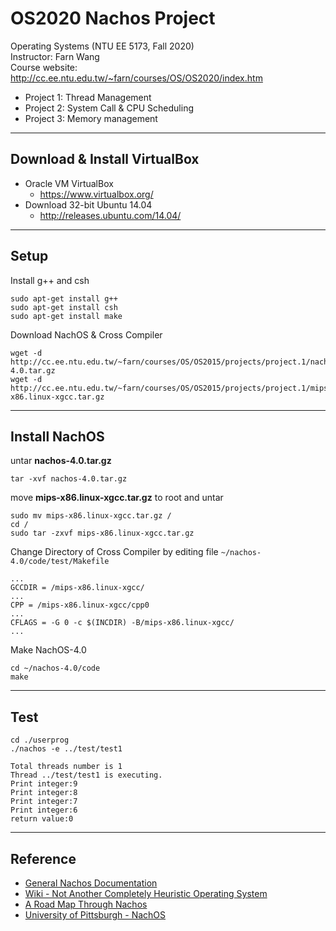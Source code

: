 # OS2020 Nachos Project

Operating Systems (NTU EE 5173, Fall 2020)<br>
Instructor: Farn Wang<br>
Course website: http://cc.ee.ntu.edu.tw/~farn/courses/OS/OS2020/index.htm
* Project 1: Thread Management
* Project 2: System Call & CPU Scheduling
* Project 3: Memory management
---
## Download & Install VirtualBox

* Oracle VM VirtualBox
    * https://www.virtualbox.org/
* Download 32-bit Ubuntu 14.04
    * http://releases.ubuntu.com/14.04/

---

## Setup
Install g++ and csh
```
sudo apt-get install g++
sudo apt-get install csh
sudo apt-get install make
```
Download NachOS & Cross Compiler
```
wget -d http://cc.ee.ntu.edu.tw/~farn/courses/OS/OS2015/projects/project.1/nachos-4.0.tar.gz
wget -d http://cc.ee.ntu.edu.tw/~farn/courses/OS/OS2015/projects/project.1/mips-x86.linux-xgcc.tar.gz
```

---

## Install NachOS
untar **nachos-4.0.tar.gz**
```
tar -xvf nachos-4.0.tar.gz
```
move **mips-x86.linux-xgcc.tar.gz** to root and untar
```
sudo mv mips-x86.linux-xgcc.tar.gz /
cd /
sudo tar -zxvf mips-x86.linux-xgcc.tar.gz
```
Change Directory of Cross Compiler by editing file `~/nachos-4.0/code/test/Makefile`
```
...
GCCDIR = /mips-x86.linux-xgcc/
...
CPP = /mips-x86.linux-xgcc/cpp0
...
CFLAGS = -G 0 -c $(INCDIR) -B/mips-x86.linux-xgcc/
...
```
Make NachOS-4.0
```
cd ~/nachos-4.0/code
make
```

---

## Test
```
cd ./userprog
./nachos -e ../test/test1
```
```
Total threads number is 1
Thread ../test/test1 is executing.
Print integer:9
Print integer:8
Print integer:7
Print integer:6
return value:0
```

---

## Reference

* [General Nachos Documentation](https://homes.cs.washington.edu/~tom/nachos/)
* [Wiki - Not Another Completely Heuristic Operating System](https://en.wikipedia.org/wiki/Not_Another_Completely_Heuristic_Operating_System)
* [A Road Map Through Nachos](https://users.cs.duke.edu/~narten/110/nachos/main/main.html)
* [University of Pittsburgh - NachOS](https://people.cs.pitt.edu/~manas/courses/CS1550/nachos.htm)
